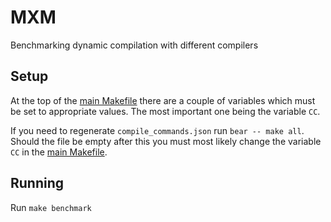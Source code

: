 # MXM

Benchmarking dynamic compilation with different compilers

## Setup

At the top of the [main Makefile](./Makefile) there are a couple of variables
which must be set to appropriate values. The most important one being the
variable `CC`.

If you need to regenerate `compile_commands.json` run `bear -- make all`. Should
the file be empty after this you must most likely change the variable `CC` in
the [main Makefile](./Makefile).

## Running

Run `make benchmark`
